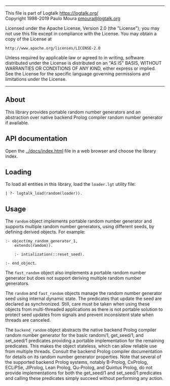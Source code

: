 ________________________________________________________________________

This file is part of Logtalk <https://logtalk.org/>  
Copyright 1998-2019 Paulo Moura <pmoura@logtalk.org>

Licensed under the Apache License, Version 2.0 (the "License");
you may not use this file except in compliance with the License.
You may obtain a copy of the License at

    http://www.apache.org/licenses/LICENSE-2.0

Unless required by applicable law or agreed to in writing, software
distributed under the License is distributed on an "AS IS" BASIS,
WITHOUT WARRANTIES OR CONDITIONS OF ANY KIND, either express or implied.
See the License for the specific language governing permissions and
limitations under the License.
________________________________________________________________________


About
-----

This library provides portable random number generators and an abstraction
over native backend Prolog compiler random number generator if available.


API documentation
-----------------

Open the [../docs/index.html](../docs/index.html) file in a web browser
and choose the library index.


Loading
-------

To load all entities in this library, load the `loader.lgt` utility file:

	| ?- logtalk_load(random(loader)).


Usage
-----

The `random` object implements portable random number generator and
supports multiple random number generators, using different seeds,
by defining derived objects. For example:

	:- object(my_random_generator_1,
		extends(ramdom)).
	
		:- intialization(::reset_seed).

	:- end_object.

The `fast_random` object also implements a portable random number
generator but does not support deriving multiple random number
generators.

The `random` and `fast_random` objects manage the random number generator
seed using internal dynamic state. The predicates that update the seed
are declared as synchronized. Still, care must be taken when using these
objects from multi-threaded applications as there is not portable solution
to protect seed updates from signals and prevent inconsistent state when
threads are canceled.

The `backend_random` object abstracts the native backend Prolog compiler
random number generator for the basic random/1, get_seed/1, and set_seed/1
predicates providing a portable implementation for the remaining predicates.
This makes the object stateless, which can allow reliable use from multiple
threads. Consult the backend Prolog compiler documentation for details on
its random number generator properties. Note that several of the supported
backend Prolog systems, notably B-Prolog, CxProlog, ECLiPSe, JIProlog, Lean
Prolog, Qu-Prolog, and Quintus Prolog, do not provide implementations for
both the get_seed/1 and set_seed/1 predicates and calling these predicates
simply succeed without performing any action.
